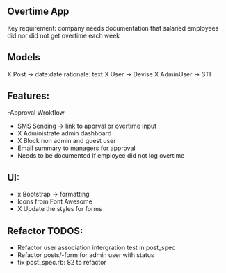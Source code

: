 ## Overtime App

Key requirement: company needs documentation that salaried employees did nor did not get overtime each week

## Models
X Post -> date:date rationale: text
X User -> Devise 
X AdminUser -> STI

## Features:
-Approval Wrokflow
- SMS Sending -> link to apprval or overtime input
- X Administrate admin dashboard
- X Block non admin and guest user
- Email summary to managers for approval
- Needs to be documented if employee did not log overtime

## UI:
- x Bootstrap -> formatting
- Icons from Font Awesome
- X Update the styles for forms

## Refactor TODOS:
- Refactor user association intergration test in post_spec
- Refactor posts/-form for admin user with status
- fix post_spec.rb: 82 to refactor